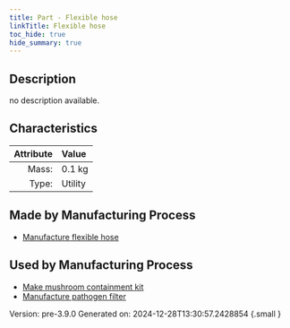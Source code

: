 ```yaml
---
title: Part - Flexible hose
linkTitle: Flexible hose
toc_hide: true
hide_summary: true
---
```


## Description
no description available.

## Characteristics

| Attribute      | Value |
|--------:|:------|
|Mass:|0.1 kg|
|Type:|Utility|

## Made by Manufacturing Process

- [Manufacture flexible hose](/docs/definitions/process/manufacture-flexible-hose)

## Used by Manufacturing Process

- [Make mushroom containment kit](/docs/definitions/process/make-mushroom-containment-kit)
- [Manufacture pathogen filter](/docs/definitions/process/manufacture-pathogen-filter)


Version: pre-3.9.0 Generated on: 2024-12-28T13:30:57.2428854
{.small }


